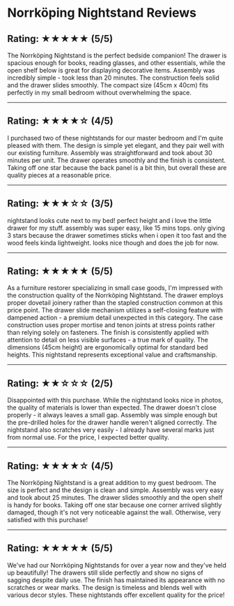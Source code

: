 # Norrköping Nightstand Reviews

## Rating: ★★★★★ (5/5)
The Norrköping Nightstand is the perfect bedside companion! The drawer is spacious enough for books, reading glasses, and other essentials, while the open shelf below is great for displaying decorative items. Assembly was incredibly simple - took less than 20 minutes. The construction feels solid and the drawer slides smoothly. The compact size (45cm x 40cm) fits perfectly in my small bedroom without overwhelming the space.

---

## Rating: ★★★★☆ (4/5)
I purchased two of these nightstands for our master bedroom and I'm quite pleased with them. The design is simple yet elegant, and they pair well with our existing furniture. Assembly was straightforward and took about 30 minutes per unit. The drawer operates smoothly and the finish is consistent. Taking off one star because the back panel is a bit thin, but overall these are quality pieces at a reasonable price.

---

## Rating: ★★★☆☆ (3/5)
nightstand looks cute next to my bed! perfect height and i love the little drawer for my stuff. assembly was super easy, like 15 mins tops. only giving 3 stars because the drawer sometimes sticks when i open it too fast and the wood feels kinda lightweight. looks nice though and does the job for now.

---

## Rating: ★★★★★ (5/5)
As a furniture restorer specializing in small case goods, I'm impressed with the construction quality of the Norrköping Nightstand. The drawer employs proper dovetail joinery rather than the stapled construction common at this price point. The drawer slide mechanism utilizes a self-closing feature with dampened action - a premium detail unexpected in this category. The case construction uses proper mortise and tenon joints at stress points rather than relying solely on fasteners. The finish is consistently applied with attention to detail on less visible surfaces - a true mark of quality. The dimensions (45cm height) are ergonomically optimal for standard bed heights. This nightstand represents exceptional value and craftsmanship.

---

## Rating: ★★☆☆☆ (2/5)
Disappointed with this purchase. While the nightstand looks nice in photos, the quality of materials is lower than expected. The drawer doesn't close properly - it always leaves a small gap. Assembly was simple enough but the pre-drilled holes for the drawer handle weren't aligned correctly. The nightstand also scratches very easily - I already have several marks just from normal use. For the price, I expected better quality.

---

## Rating: ★★★★☆ (4/5)
The Norrköping Nightstand is a great addition to my guest bedroom. The size is perfect and the design is clean and simple. Assembly was very easy and took about 25 minutes. The drawer slides smoothly and the open shelf is handy for books. Taking off one star because one corner arrived slightly damaged, though it's not very noticeable against the wall. Otherwise, very satisfied with this purchase!

---

## Rating: ★★★★★ (5/5)
We've had our Norrköping Nightstands for over a year now and they've held up beautifully! The drawers still slide perfectly and show no signs of sagging despite daily use. The finish has maintained its appearance with no scratches or wear marks. The design is timeless and blends well with various decor styles. These nightstands offer excellent quality for the price!

